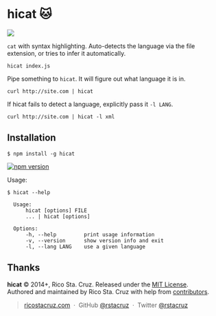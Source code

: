 # hicat :cat:

<img src="http://ricostacruz.com/hicat/hicat.gif">

`cat` with syntax highlighting. Auto-detects the language via the file 
extension, or tries to infer it automatically.

    hicat index.js

Pipe something to `hicat`. It will figure out what language it is in.

    curl http://site.com | hicat

If hicat fails to detect a language, explicitly pass it `-l LANG`.

    curl http://site.com | hicat -l xml

Installation
------------

    $ npm install -g hicat

[![npm version](https://badge.fury.io/js/hicat.svg)](https://npmjs.org/package/hicat "View this project on npm")

Usage:

    $ hicat --help

      Usage:
          hicat [options] FILE
          ... | hicat [options]

      Options:
          -h, --help         print usage information
          -v, --version      show version info and exit
          -l, --lang LANG    use a given language

Thanks
------

**hicat** © 2014+, Rico Sta. Cruz. Released under the [MIT License].<br>
Authored and maintained by Rico Sta. Cruz with help from [contributors].

> [ricostacruz.com](http://ricostacruz.com) &nbsp;&middot;&nbsp;
> GitHub [@rstacruz](https://github.com/rstacruz) &nbsp;&middot;&nbsp;
> Twitter [@rstacruz](https://twitter.com/rstacruz)

[MIT License]: http://mit-license.org/
[contributors]: http://github.com/rstacruz/hicat/contributors
